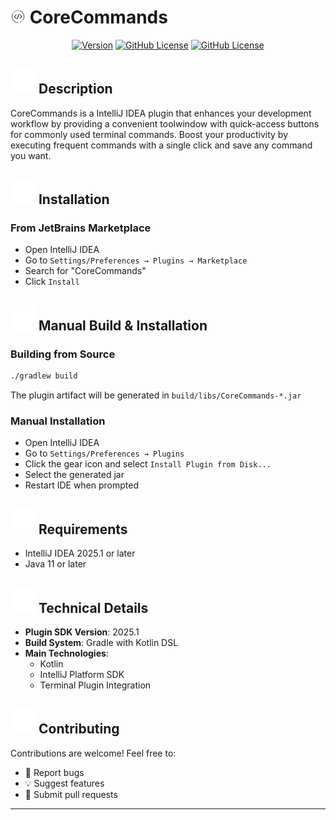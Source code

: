 # <img src="src/main/resources/META-INF/pluginIcon.svg" alt="Plugin Icon" width="24"> CoreCommands

<div align="center">

[![Version](https://img.shields.io/badge/version-1.0.0-blue.svg)](https://github.com/josemaria-gonzales/CoreCommands/releases)
[![GitHub License](https://img.shields.io/github/license/henriquesebastiao/badges?color=red)](https://github.com/henriquesebastiao/badges/blob/main/LICENSE)
[![GitHub License](https://img.shields.io/badge/Kotlin-7F52FF?&style=flat&logo=kotlin&logoColor=white)](https://github.com/josemg08/CoreCommands/blob/main/LICENSE)

</div>

## ![Plugin Icon](src/main/resources/icons/icon_jg.svg) Description
CoreCommands is a IntelliJ IDEA plugin that enhances your development workflow by providing a convenient toolwindow with quick-access buttons for commonly used terminal commands. Boost your productivity by executing frequent commands with a single click and save any command you want.

## ![Plugin Icon](src/main/resources/icons/icon_jg.svg) Installation

### From JetBrains Marketplace
- Open IntelliJ IDEA
- Go to `Settings/Preferences → Plugins → Marketplace`
- Search for "CoreCommands"
- Click `Install`

## ![Plugin Icon](src/main/resources/icons/icon_jg.svg) Manual Build & Installation

### Building from Source
```bash
./gradlew build
```
The plugin artifact will be generated in `build/libs/CoreCommands-*.jar`

### Manual Installation
- Open IntelliJ IDEA
- Go to `Settings/Preferences → Plugins`
- Click the gear icon and select `Install Plugin from Disk...`
- Select the generated jar
- Restart IDE when prompted

## ![Plugin Icon](src/main/resources/icons/icon_jg.svg) Requirements
- IntelliJ IDEA 2025.1 or later
- Java 11 or later

## ![Plugin Icon](src/main/resources/icons/icon_jg.svg) Technical Details
- **Plugin SDK Version**: 2025.1
- **Build System**: Gradle with Kotlin DSL
- **Main Technologies**: 
  - Kotlin
  - IntelliJ Platform SDK
  - Terminal Plugin Integration

## ![Plugin Icon](src/main/resources/icons/icon_jg.svg) Contributing
Contributions are welcome! Feel free to:
- 🐛 Report bugs
- 💡 Suggest features
- 🔧 Submit pull requests

---

<div align="center"></div>